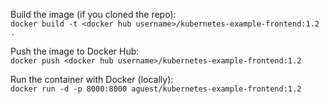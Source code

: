 Build the image (if you cloned the repo):
<br />
```docker build -t <docker hub username>/kubernetes-example-frontend:1.2 .```

Push the image to Docker Hub:
<br />
```docker push <docker hub username>/kubernetes-example-frontend:1.2```

Run the container with Docker (locally):
<br />
```docker run -d -p 8000:8000 aguest/kubernetes-example-frontend:1.2```